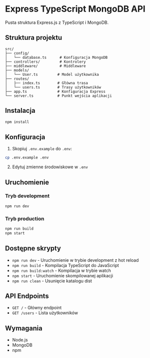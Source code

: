 # Express TypeScript MongoDB API

Pusta struktura Express.js z TypeScript i MongoDB.

## Struktura projektu

```
src/
├── config/
│   └── database.ts      # Konfiguracja MongoDB
├── controllers/         # Kontrolery
├── middleware/          # Middleware
├── models/
│   └── User.ts         # Model użytkownika
├── routes/
│   ├── index.ts        # Główna trasa
│   └── users.ts        # Trasy użytkowników
├── app.ts              # Konfiguracja Express
└── server.ts           # Punkt wejścia aplikacji
```

## Instalacja

```bash
npm install
```

## Konfiguracja

1. Skopiuj `.env.example` do `.env`:

```bash
cp .env.example .env
```

2. Edytuj zmienne środowiskowe w `.env`

## Uruchomienie

### Tryb development

```bash
npm run dev
```

### Tryb production

```bash
npm run build
npm start
```

## Dostępne skrypty

- `npm run dev` - Uruchomienie w trybie development z hot reload
- `npm run build` - Kompilacja TypeScript do JavaScript
- `npm run build:watch` - Kompilacja w trybie watch
- `npm start` - Uruchomienie skompilowanej aplikacji
- `npm run clean` - Usunięcie katalogu dist

## API Endpoints

- `GET /` - Główny endpoint
- `GET /users` - Lista użytkowników

## Wymagania

- Node.js
- MongoDB
- npm
